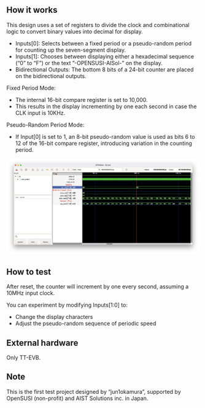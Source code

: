 <!---

This file is used to generate your project datasheet. Please fill in the information below and delete any unused
sections.

You can also include images in this folder and reference them in the markdown. Each image must be less than
512 kb in size, and the combined size of all images must be less than 1 MB.
-->

## How it works

This design uses a set of registers to divide the clock and combinational logic to convert binary values into decimal for display.

- Inputs[0]: Selects between a fixed period or a pseudo-random period for counting up the seven-segment display.
- Inputs[1]: Chooses between displaying either a hexadecimal sequence (“0” to “F”) or the text ”-OPENSUSI-AISol-” on the display.
- Bidirectional Outputs: The bottom 8 bits of a 24-bit counter are placed on the bidirectional outputs.

Fixed Period Mode:
- The internal 16-bit compare register is set to 10,000.
- This results in the display incrementing by one each second in case the CLK input is 10KHz.

Pseudo-Random Period Mode:
- If Input[0] is set to 1, an 8-bit pseudo-random value is used as bits 6 to 12 of the 16-bit compare register, introducing variation in the counting period.


![WAVEFORM](./WAVE1.png)

## How to test

After reset, the counter will increment by one every second, assuming a 10MHz input clock.

You can experiment by modifying Inputs[1:0] to:
- Change the display characters
- Adjust the pseudo-random sequence of periodic speed

## External hardware

Only TT-EVB.

## Note

This is the first test project designed by “jun1okamura”, supported by OpenSUSI (non-profit) and AIST Solutions inc. in Japan.

